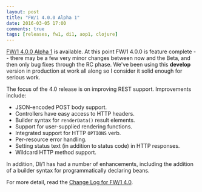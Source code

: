```yaml
---
layout: post
title: "FW/1 4.0.0 Alpha 1"
date: 2016-03-05 17:00
comments: true
tags: [releases, fw1, di1, aop1, clojure]
---
```

[FW/1 4.0.0 Alpha 1](https://github.com/framework-one/fw1/releases/tag/v4.0.0-alpha1) is available. At this point FW/1 4.0.0 is feature complete -- there may be a few very minor changes between now and the Beta, and then only bug fixes through the RC phase. We've been using this **develop** version in production at work all along so I consider it solid enough for serious work.<!-- more -->

The focus of the 4.0 release is on improving REST support. Improvements include:

* JSON-encoded POST body support.
* Controllers have easy access to HTTP headers.
* Builder syntax for `renderData()` result elements.
* Support for user-supplied rendering functions.
* Integrated support for HTTP `OPTIONS` verb.
* Per-resource error handling.
* Setting status text (in addition to status code) in HTTP responses.
* Wildcard HTTP method support.

In addition, DI/1 has had a number of enhancements, including the addition of a builder syntax for programmatically declaring beans.

For more detail, read the [Change Log for FW/1 4.0](http://framework-one.github.io/documentation/4.0/changes.html).
